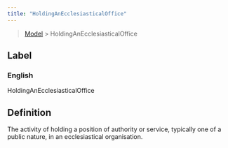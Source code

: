 ```yaml
---
title: "HoldingAnEcclesiasticalOffice"
---
```


> [Model](../../) > HoldingAnEcclesiasticalOffice

## Label

### English
HoldingAnEcclesiasticalOffice


## Definition
The activity of holding a position of authority or service, typically one of a public nature, in an ecclesiastical organisation. 


    
